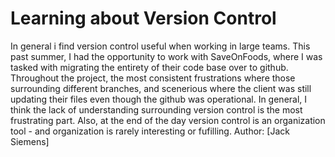 # Learning about Version Control
In general i find version control useful when working in large teams. This past summer, I had the opportunity to work with SaveOnFoods, where I was tasked with migrating the entirety of their code base over to github. 
Throughout the project, the most consistent frustrations where those surrounding different branches, and scenerious where the client was still updating their files even though the github was operational.
In general, I think the lack of understanding surrounding version control is the most frustrating part. Also, at the end of the day version control is an organization tool - and organization is rarely interesting or fufilling. 
Author: [Jack Siemens]
